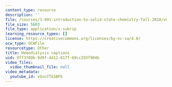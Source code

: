 ```yaml
---
content_type: resource
description: ''
file: /courses/3-091-introduction-to-solid-state-chemistry-fall-2018/vGvnfTk5BFk_captions.webvtt
file_size: 5603
file_type: application/x-subrip
learning_resource_types: []
license: https://creativecommons.org/licenses/by-nc-sa/4.0/
ocw_type: OCWFile
resourcetype: Other
title: Hemodialysis captions
uid: 0ff3f89b-9d9f-4d12-817f-69cc293f904b
video_files:
  video_thumbnail_file: null
video_metadata:
  youtube_id: vGvnfTk5BFk
---
```

